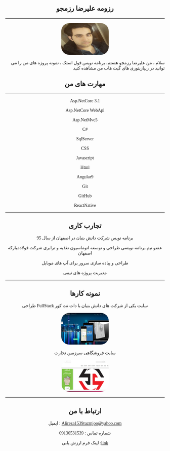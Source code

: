 
 <div style="text-align:center"><h2 dir="rtl" style="font-family:B Yekan">رزومه علیرضا رزمجو</h2></div>
 <hr style="width:100%"/>
 <div style="text-align:center"><img src="WhatsApp%20Image%202020-08-07%20at%2010.31.33%20PM.jpeg" alt="Girl in a jacket" width="150" height="100" style="border-radius: 25px;">
 <p  style="font-family:B Yekan;text-align:right">سلام ، من علیرضا رزمجو هستم، برنامه نویس فول استک ، نمونه پروژه های من را می توانید در ریپازیتوری های گیت هاب من مشاهده کنید</p>

</div>
 <div style="text-align:center"><h2 dir="rtl" style="font-family:B Yekan">مهارت های من</h2></div>
 <hr style="width:100%"/>
 <div style="text-align:center;font-family:B Yekan">
 <p>
    Asp.NetCore 3.1
 </p>
 <p>
    Asp.NetCore WebApi
 </p>
  <p>
   
 Asp.NetMvc5
 </p>
   <p>
   
  C# 
 </p>
  <p>
   
 SqlServer
 </p>
 <p>
   
  CSS
 </p>
 <p>
   
  Javascript
 </p>
  <p>
   
  Html
 </p>
  <p>
   
  Angular9
 </p>
   <p>
   
  Git
 </p>
   <p>
   
  GitHub

 </p> 
  <p>
   
  ReactNative
 </p>

 </div>
 <hr style="width:100%"/>
 <div style="text-align:center"><h2 dir="rtl" style="font-family:B Yekan">تجارب کاری</h2></div>
 <div style="text-align:center;font-family:B Yekan">
   <p>
   
  برنامه نویس شرکت دانش بنیان در اصفهان از سال 95
 </p>
  <p>
   
  عضو تیم برنامه نویسی طراحی و توسعه اتوماسیون تغذیه و ترابری شرکت فولادمبارکه اصفهان
 </p>
   <p>
   
  طراحی و پیاده سازی سرور برای آپ های موبایل
 </p>
 
  <p>
   
  مدیریت پروژه های تیمی
 </p>
</div>
 <hr style="width:100%"/>
 <div style="text-align:center"><h2 dir="rtl" style="font-family:B Yekan">نمونه کارها</h2></div>
 <div style="text-align:center;font-family:B Yekan">
   <p>
   
  طراحی FullStack  سایت یکی از شرکت های دانش بنیان با دات نت کور
 </p>
 <div style="text-align:center"><img src="6.png" alt="Girl in a jacket" width="150" height="100" style="border-radius: 25px;"></div>
  <p>
   
 سایت فروشگاهی سرزمین تجارت
 </p>
 <div style="text-align:center"><img src="7.png" alt="Girl in a jacket" width="150" height="100" style="border-radius: 25px;"></div>
</div>
 <hr style="width:100%"/>
 <div style="text-align:center"><h2 dir="rtl" style="font-family:B Yekan">ارتباط با من</h2></div>
<div style="text-align:center;font-family:B Yekan">
   <p>
   
ایمیل : Alireza1539razmjoo@yahoo.com
 </p>
   <p>
شماره تماس : 09136531539
 </p>
 <p>
 لینک فرم ارزش یابی :<a href="AR_CV_CheckList_AR_3983 (1).pdf">link</a> 
 </p>
 </div>
